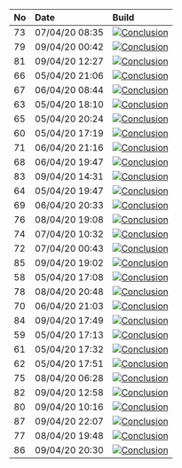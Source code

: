 | No | Date           | Build                                                                                                                                                                    |
| :- | :------------- | :----------------------------------------------------------------------------------------------------------------------------------------------------------------------- |
| 73 | 07/04/20 08:35 | [![Conclusion](https://img.shields.io/badge/build-fail-red)](https://github.com/e2e-boilerplate/cypress-typescript-browserify-chai-expect/actions/runs/72685296)         |
| 79 | 09/04/20 00:42 | [![Conclusion](https://img.shields.io/badge/build-pass-brightgreen)](https://github.com/e2e-boilerplate/cypress-typescript-browserify-chai-expect/actions/runs/74128471) |
| 81 | 09/04/20 12:27 | [![Conclusion](https://img.shields.io/badge/build-pass-brightgreen)](https://github.com/e2e-boilerplate/cypress-typescript-browserify-chai-expect/actions/runs/74571418) |
| 66 | 05/04/20 21:06 | [![Conclusion](https://img.shields.io/badge/build-pass-brightgreen)](https://github.com/e2e-boilerplate/cypress-typescript-browserify-chai-expect/actions/runs/71414354) |
| 67 | 06/04/20 08:44 | [![Conclusion](https://img.shields.io/badge/build-fail-red)](https://github.com/e2e-boilerplate/cypress-typescript-browserify-chai-expect/actions/runs/71793319)         |
| 63 | 05/04/20 18:10 | [![Conclusion](https://img.shields.io/badge/build-pass-brightgreen)](https://github.com/e2e-boilerplate/cypress-typescript-browserify-chai-expect/actions/runs/71352264) |
| 65 | 05/04/20 20:24 | [![Conclusion](https://img.shields.io/badge/build-pass-brightgreen)](https://github.com/e2e-boilerplate/cypress-typescript-browserify-chai-expect/actions/runs/71391388) |
| 60 | 05/04/20 17:19 | [![Conclusion](https://img.shields.io/badge/build-pass-brightgreen)](https://github.com/e2e-boilerplate/cypress-typescript-browserify-chai-expect/actions/runs/71327848) |
| 71 | 06/04/20 21:16 | [![Conclusion](https://img.shields.io/badge/build-pass-brightgreen)](https://github.com/e2e-boilerplate/cypress-typescript-browserify-chai-expect/actions/runs/72305518) |
| 68 | 06/04/20 19:47 | [![Conclusion](https://img.shields.io/badge/build-pass-brightgreen)](https://github.com/e2e-boilerplate/cypress-typescript-browserify-chai-expect/actions/runs/72248585) |
| 83 | 09/04/20 14:31 | [![Conclusion](https://img.shields.io/badge/build-pass-brightgreen)](https://github.com/e2e-boilerplate/cypress-typescript-browserify-chai-expect/actions/runs/74652851) |
| 64 | 05/04/20 19:47 | [![Conclusion](https://img.shields.io/badge/build-pass-brightgreen)](https://github.com/e2e-boilerplate/cypress-typescript-browserify-chai-expect/actions/runs/71385151) |
| 69 | 06/04/20 20:33 | [![Conclusion](https://img.shields.io/badge/build-pass-brightgreen)](https://github.com/e2e-boilerplate/cypress-typescript-browserify-chai-expect/actions/runs/72282899) |
| 76 | 08/04/20 19:08 | [![Conclusion](https://img.shields.io/badge/build-pass-brightgreen)](https://github.com/e2e-boilerplate/cypress-typescript-browserify-chai-expect/actions/runs/73966804) |
| 74 | 07/04/20 10:32 | [![Conclusion](https://img.shields.io/badge/build-pass-brightgreen)](https://github.com/e2e-boilerplate/cypress-typescript-browserify-chai-expect/actions/runs/72771028) |
| 72 | 07/04/20 00:43 | [![Conclusion](https://img.shields.io/badge/build-pass-brightgreen)](https://github.com/e2e-boilerplate/cypress-typescript-browserify-chai-expect/actions/runs/72395987) |
| 85 | 09/04/20 19:02 | [![Conclusion](https://img.shields.io/badge/build-pass-brightgreen)](https://github.com/e2e-boilerplate/cypress-typescript-browserify-chai-expect/actions/runs/74813703) |
| 58 | 05/04/20 17:08 | [![Conclusion](https://img.shields.io/badge/build-pass-brightgreen)](https://github.com/e2e-boilerplate/cypress-typescript-browserify-chai-expect/actions/runs/71325067) |
| 78 | 08/04/20 20:48 | [![Conclusion](https://img.shields.io/badge/build-pass-brightgreen)](https://github.com/e2e-boilerplate/cypress-typescript-browserify-chai-expect/actions/runs/74020746) |
| 70 | 06/04/20 21:03 | [![Conclusion](https://img.shields.io/badge/build-pass-brightgreen)](https://github.com/e2e-boilerplate/cypress-typescript-browserify-chai-expect/actions/runs/72295923) |
| 84 | 09/04/20 17:49 | [![Conclusion](https://img.shields.io/badge/build-pass-brightgreen)](https://github.com/e2e-boilerplate/cypress-typescript-browserify-chai-expect/actions/runs/74775673) |
| 59 | 05/04/20 17:13 | [![Conclusion](https://img.shields.io/badge/build-pass-brightgreen)](https://github.com/e2e-boilerplate/cypress-typescript-browserify-chai-expect/actions/runs/71325551) |
| 61 | 05/04/20 17:32 | [![Conclusion](https://img.shields.io/badge/build-pass-brightgreen)](https://github.com/e2e-boilerplate/cypress-typescript-browserify-chai-expect/actions/runs/71333741) |
| 62 | 05/04/20 17:51 | [![Conclusion](https://img.shields.io/badge/build-pass-brightgreen)](https://github.com/e2e-boilerplate/cypress-typescript-browserify-chai-expect/actions/runs/71339128) |
| 75 | 08/04/20 06:28 | [![Conclusion](https://img.shields.io/badge/build-pass-brightgreen)](https://github.com/e2e-boilerplate/cypress-typescript-browserify-chai-expect/actions/runs/73467752) |
| 82 | 09/04/20 12:58 | [![Conclusion](https://img.shields.io/badge/build-pass-brightgreen)](https://github.com/e2e-boilerplate/cypress-typescript-browserify-chai-expect/actions/runs/74588660) |
| 80 | 09/04/20 10:16 | [![Conclusion](https://img.shields.io/badge/build-pass-brightgreen)](https://github.com/e2e-boilerplate/cypress-typescript-browserify-chai-expect/actions/runs/74475310) |
| 87 | 09/04/20 22:07 | [![Conclusion](https://img.shields.io/badge/build-pass-brightgreen)](https://github.com/e2e-boilerplate/cypress-typescript-browserify-chai-expect/actions/runs/74916807) |
| 77 | 08/04/20 19:48 | [![Conclusion](https://img.shields.io/badge/build-pass-brightgreen)](https://github.com/e2e-boilerplate/cypress-typescript-browserify-chai-expect/actions/runs/73981797) |
| 86 | 09/04/20 20:30 | [![Conclusion](https://img.shields.io/badge/build-pass-brightgreen)](https://github.com/e2e-boilerplate/cypress-typescript-browserify-chai-expect/actions/runs/74868710) |